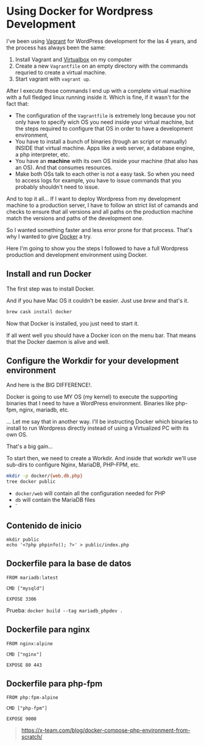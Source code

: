 # Using Docker for Wordpress Development

I've been using [Vagrant](https://www.vagrantup.com/) for WordPress development for the las 4 years, and the process has always been the same:

1. Install Vagrant and [Virtualbox](https://www.virtualbox.org/) on my computer
2. Create a new `Vagrantfile` on an empty directory with the commands requried to create a virtual machine.
3. Start vagrant with `vagrant up`.

After I execute those commands I end up with a complete virtual machine with a full fledged linux running inside it. Which is fine, if it wasn't for the fact that:

- The configuration of the `Vagrantfile` is extremely long because you not only have to specify wich OS you need inside your virtual machine, but the steps required to configure that OS in order to have a development environment,
- You have to install a bunch of binaries (trough an script or manually) INSIDE that virtual machine. Apps like a web server, a database engine, a php interpreter, etc.
- You have an **machine** with its own OS inside your machine (that also has an OS). And that consumes resources.
- Make both OSs talk to each other is not a easy task. So when you need to access logs for example, you have to issue commands that you probably shouldn't need to issue.

And to top it all... If I want to deploy Wordpress from my development machine to a production server, I have to follow an strict list of camands and checks to ensure that all versions and all paths on the production machine match the versions and paths of the development one.

So I wanted something faster and less error prone for that process. That's why I wanted to give [Docker](https://www.docker.com/) a try.

Here I'm going to show you the steps I followed to have a full Wordpress production and development environment using Docker.

## Install and run Docker

The first step was to install Docker.

And if you have Mac OS it couldn't be easier. Just use _brew_ and that's it.

```bash
brew cask install docker
```

Now that Docker is installed, you just need to start it.


If all went well you should have a Docker icon on the menu bar. That means that the Docker daemon is alive and well.


## Configure the Workdir for your development environment

And here is the BIG DIFFERENCE!.

Docker is going to use MY OS (my kernel) to execute the supporting binaries that I need to have a WordPress environment. Binaries like php-fpm, nginx, mariadb, etc.


... Let me say that in another way. I'll be instructing Docker which binaries to install to run Wordpress directly instead of using a Virtualized PC with its own OS.

That's a big gain...

To start then, we need to create a Workdir. And inside that workdir we'll use sub-dirs to configure Nginx, MariaDB, PHP-FPM, etc.

```bash
mkdir -p docker/{web,db,php}
tree docker public
```

- `docker/web` will contain all the configuration needed for PHP
- `db` will contain the MariaDB files
- `

## Contenido de inicio

    mkdir public
    echo '<?php phpinfo(); ?>' > public/index.php

## Dockerfile para la base de datos

```docker
FROM mariadb:latest

CMD ["mysqld"]

EXPOSE 3306

```

Prueba: `docker build --tag mariadb_phpdev .`


## Dockerfile para nginx

```docker
FROM nginx:alpine

CMD ["nginx"]

EXPOSE 80 443

```

## Dockerfile para php-fpm

```docker
FROM php:fpm-alpine

CMD ["php-fpm"]

EXPOSE 9000
```

> https://x-team.com/blog/docker-compose-php-environment-from-scratch/